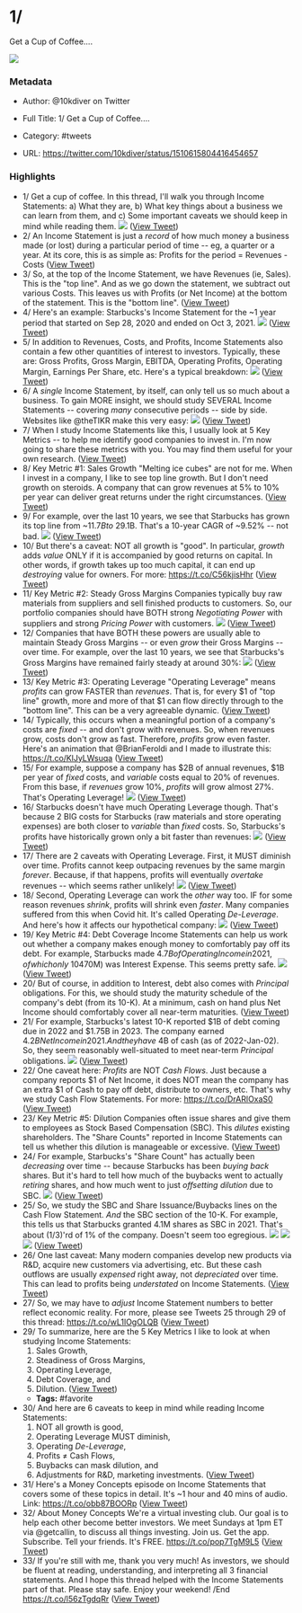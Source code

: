 # 1/
Get a Cup of Coffee....

![](https://pbs.twimg.com/profile_images/1248079061043183616/RUaZCHOi.jpg)

### Metadata

- Author: @10kdiver on Twitter
- Full Title: 1/
Get a Cup of Coffee....
- Category: #tweets


- URL: https://twitter.com/10kdiver/status/1510615804416454657

### Highlights

- 1/
  Get a cup of coffee.
  In this thread, I'll walk you through Income Statements:
  a) What they are,
  b) What key things about a business we can learn from them, and
  c) Some important caveats we should keep in mind while reading them. 
  ![](https://pbs.twimg.com/media/FPWH3RDVcAgVNYT.jpg) ([View Tweet](https://twitter.com/10kdiver/status/1510615804416454657))
- 2/
  An Income Statement is just a *record* of how much money a business made (or lost) during a particular period of time -- eg, a quarter or a year.
  At its core, this is as simple as:
  Profits for the period = Revenues - Costs ([View Tweet](https://twitter.com/10kdiver/status/1510615809952870402))
- 3/
  So, at the top of the Income Statement, we have Revenues (ie, Sales). This is the "top line".
  And as we go down the statement, we subtract out various Costs.
  This leaves us with Profits (or Net Income) at the bottom of the statement. This is the "bottom line". ([View Tweet](https://twitter.com/10kdiver/status/1510615812628832259))
- 4/
  Here's an example: Starbucks's Income Statement for the ~1 year period that started on Sep 28, 2020 and ended on Oct 3, 2021. 
  ![](https://pbs.twimg.com/media/FPWB9tRVQAcYBC_.jpg) ([View Tweet](https://twitter.com/10kdiver/status/1510615820979769349))
- 5/
  In addition to Revenues, Costs, and Profits, Income Statements also contain a few other quantities of interest to investors.
  Typically, these are: Gross Profits, Gross Margin, EBITDA, Operating Profits, Operating Margin, Earnings Per Share, etc.
  Here's a typical breakdown: 
  ![](https://pbs.twimg.com/media/FPWTvskVcAI0Quu.jpg) ([View Tweet](https://twitter.com/10kdiver/status/1510615830618279945))
- 6/
  A *single* Income Statement, by itself, can only tell us so much about a business.
  To gain MORE insight, we should study SEVERAL Income Statements -- covering *many* consecutive periods -- side by side.
  Websites like @theTIKR make this very easy: 
  ![](https://pbs.twimg.com/media/FPWaHpoVcAEp4UC.jpg) ([View Tweet](https://twitter.com/10kdiver/status/1510615840420347906))
- 7/
  When I study Income Statements like this, I usually look at 5 Key Metrics -- to help me identify good companies to invest in.
  I'm now going to share these metrics with you. You may find them useful for your own research. ([View Tweet](https://twitter.com/10kdiver/status/1510615845243740161))
- 8/
  Key Metric #1: Sales Growth
  "Melting ice cubes" are not for me. When I invest in a company, I like to see top line growth.
  But I don't need growth on steroids.
  A company that can grow revenues at 5% to 10% per year can deliver great returns under the right circumstances. ([View Tweet](https://twitter.com/10kdiver/status/1510615848079159298))
- 9/
  For example, over the last 10 years, we see that Starbucks has grown its top line from ~$11.7B to ~$29.1B.
  That's a 10-year CAGR of ~9.52% -- not bad. 
  ![](https://pbs.twimg.com/media/FPWk1h9VgAIAUAZ.jpg) ([View Tweet](https://twitter.com/10kdiver/status/1510615857122095106))
- 10/
  But there's a caveat: NOT all growth is "good".
  In particular, *growth* adds *value* ONLY if it is accompanied by good returns on capital.
  In other words, if growth takes up too much capital, it can end up *destroying* value for owners.
  For more: https://t.co/C56kjisHhr ([View Tweet](https://twitter.com/10kdiver/status/1510615860620132355))
- 11/
  Key Metric #2: Steady Gross Margins
  Companies typically buy raw materials from suppliers and sell finished products to customers.
  So, our portfolio companies should have BOTH strong *Negotiating Power* with suppliers and strong *Pricing Power* with customers. 
  ![](https://pbs.twimg.com/media/FPWrmqaVQAIjAAl.jpg) ([View Tweet](https://twitter.com/10kdiver/status/1510615868627030019))
- 12/
  Companies that have BOTH these powers are usually able to maintain Steady Gross Margins -- or even *grow* their Gross Margins -- over time.
  For example, over the last 10 years, we see that Starbucks's Gross Margins have remained fairly steady at around 30%: 
  ![](https://pbs.twimg.com/media/FPWv6ZmVQAQkph4.jpg) ([View Tweet](https://twitter.com/10kdiver/status/1510615877665759233))
- 13/
  Key Metric #3: Operating Leverage
  "Operating Leverage" means *profits* can grow FASTER than *revenues*.
  That is, for every $1 of "top line" growth, more and more of that $1 can flow directly through to the "bottom line".
  This can be a very agreeable dynamic. ([View Tweet](https://twitter.com/10kdiver/status/1510615881209954307))
- 14/
  Typically, this occurs when a meaningful portion of a company's costs are *fixed* -- and don't grow with revenues.
  So, when revenues grow, costs don't grow as fast. Therefore, *profits* grow even faster.
  Here's an animation that @BrianFeroldi and I made to illustrate this: https://t.co/KlJyLWsuqa ([View Tweet](https://twitter.com/10kdiver/status/1510615938437054468))
- 15/
  For example, suppose a company has $2B of annual revenues, $1B per year of *fixed* costs, and *variable* costs equal to 20% of revenues.
  From this base, if *revenues* grow 10%, *profits* will grow almost 27%.
  That's Operating Leverage! 
  ![](https://pbs.twimg.com/media/FPaNtIUVgAMYIcb.jpg) ([View Tweet](https://twitter.com/10kdiver/status/1510615948956356611))
- 16/
  Starbucks doesn't have much Operating Leverage though.
  That's because 2 BIG costs for Starbucks (raw materials and store operating expenses) are both closer to *variable* than *fixed* costs.
  So, Starbucks's profits have historically grown only a bit faster than revenues: 
  ![](https://pbs.twimg.com/media/FPamELlVgAQ9LTB.jpg) ([View Tweet](https://twitter.com/10kdiver/status/1510615957441421313))
- 17/
  There are 2 caveats with Operating Leverage.
  First, it MUST diminish over time.
  Profits cannot keep outpacing revenues by the same margin *forever*.
  Because, if that happens, profits will eventually *overtake* revenues -- which seems rather unlikely! 
  ![](https://pbs.twimg.com/media/FPaqN8RVQAYT6e_.jpg) ([View Tweet](https://twitter.com/10kdiver/status/1510615967033815046))
- 18/
  Second, Operating Leverage can work the *other* way too.
  IF for some reason revenues *shrink*, profits will shrink even *faster*.
  Many companies suffered from this when Covid hit.
  It's called Operating *De-Leverage*. And here's how it affects our hypothetical company: 
  ![](https://pbs.twimg.com/media/FPasPDNVQAQkrR1.jpg) ([View Tweet](https://twitter.com/10kdiver/status/1510615975493660679))
- 19/
  Key Metric #4: Debt Coverage
  Income Statements can help us work out whether a company makes enough money to comfortably pay off its debt.
  For example, Starbucks made $4.7B of Operating Income in 2021, of which only ~10% ($470M) was Interest Expense. This seems pretty safe. 
  ![](https://pbs.twimg.com/media/FPas5WyVEAApXlx.jpg) ([View Tweet](https://twitter.com/10kdiver/status/1510615984700157953))
- 20/
  But of course, in addition to Interest, debt also comes with *Principal* obligations.
  For this, we should study the maturity schedule of the company's debt (from its 10-K).
  At a minimum, cash on hand plus Net Income should comfortably cover all near-term maturities. ([View Tweet](https://twitter.com/10kdiver/status/1510615988240216066))
- 21/
  For example, Starbucks's latest 10-K reported $1B of debt coming due in 2022 and $1.75B in 2023.
  The company earned $4.2B Net Income in 2021. And they have ~$4B of cash (as of 2022-Jan-02).
  So, they seem reasonably well-situated to meet near-term *Principal* obligations. 
  ![](https://pbs.twimg.com/media/FPaxETEVQAU5-_7.jpg) ([View Tweet](https://twitter.com/10kdiver/status/1510615996104466434))
- 22/
  One caveat here: *Profits* are NOT *Cash Flows*.
  Just because a company reports $1 of Net Income, it does NOT mean the company has an extra $1 of Cash to pay off debt, distribute to owners, etc.
  That's why we study Cash Flow Statements.
  For more: https://t.co/DrARlOxaS0 ([View Tweet](https://twitter.com/10kdiver/status/1510616000219152387))
- 23/
  Key Metric #5: Dilution
  Companies often issue shares and give them to employees as Stock Based Compensation (SBC).
  This *dilutes* existing shareholders.
  The "Share Counts" reported in Income Statements can tell us whether this dilution is manageable or excessive. ([View Tweet](https://twitter.com/10kdiver/status/1510616003012542466))
- 24/
  For example, Starbucks's "Share Count" has actually been *decreasing* over time -- because Starbucks has been *buying back* shares.
  But it's hard to tell how much of the buybacks went to actually *retiring* shares, and how much went to just *offsetting dilution* due to SBC. 
  ![](https://pbs.twimg.com/media/FPa3RKbUcAcpGFW.jpg) ([View Tweet](https://twitter.com/10kdiver/status/1510616010918821897))
- 25/
  So, we study the SBC and Share Issuance/Buybacks lines on the Cash Flow Statement.
  *And* the SBC section of the 10-K.
  For example, this tells us that Starbucks granted 4.1M shares as SBC in 2021. That's about (1/3)'rd of 1% of the company. Doesn't seem too egregious. 
  ![](https://pbs.twimg.com/media/FPa6SJ8VkAAxORq.jpg) 
  ![](https://pbs.twimg.com/media/FPa6SJ8VIAA8j1W.jpg) 
  ![](https://pbs.twimg.com/media/FPa6SJ8UYAMgwdb.jpg) ([View Tweet](https://twitter.com/10kdiver/status/1510616023145193472))
- 26/
  One last caveat:
  Many modern companies develop new products via R&D, acquire new customers via advertising, etc.
  But these cash outflows are usually *expensed* right away, not *depreciated* over time.
  This can lead to profits being *understated* on Income Statements. ([View Tweet](https://twitter.com/10kdiver/status/1510616888459423748))
- 27/
  So, we may have to *adjust* Income Statement numbers to better reflect economic reality.
  For more, please see Tweets 25 through 29 of this thread:
  https://t.co/wL1lOgOLQB ([View Tweet](https://twitter.com/10kdiver/status/1510616891437461505))
- 29/
  To summarize, here are the 5 Key Metrics I like to look at when studying Income Statements:
  1) Sales Growth,
  2) Steadiness of Gross Margins,
  3) Operating Leverage,
  4) Debt Coverage, and
  5) Dilution. ([View Tweet](https://twitter.com/10kdiver/status/1510616897192022018))
    - **Tags:** #favorite
- 30/
  And here are 6 caveats to keep in mind while reading Income Statements:
  1) NOT all growth is good,
  2) Operating Leverage MUST diminish,
  3) Operating *De-Leverage*,
  4) Profits ≠ Cash Flows,
  5) Buybacks can mask dilution, and
  6) Adjustments for R&D, marketing investments. ([View Tweet](https://twitter.com/10kdiver/status/1510616899394019335))
- 31/
  Here's a Money Concepts episode on Income Statements that covers some of these topics in detail.
  It's ~1 hour and 40 mins of audio.
  Link: https://t.co/obb87BOORp ([View Tweet](https://twitter.com/10kdiver/status/1510616903005392896))
- 32/
  About Money Concepts
  We're a virtual investing club. Our goal is to help each other become better investors.
  We meet Sundays at 1pm ET via @getcallin, to discuss all things investing.
  Join us. Get the app. Subscribe. Tell your friends.
  It's FREE.
  https://t.co/pop7TgM9L5 ([View Tweet](https://twitter.com/10kdiver/status/1510616905417064448))
- 33/
  If you're still with me, thank you very much!
  As investors, we should be fluent at reading, understanding, and interpreting all 3 financial statements.
  And I hope this thread helped with the Income Statements part of that.
  Please stay safe. Enjoy your weekend!
  /End https://t.co/l56zTgdqRr ([View Tweet](https://twitter.com/10kdiver/status/1510616935716716546))
